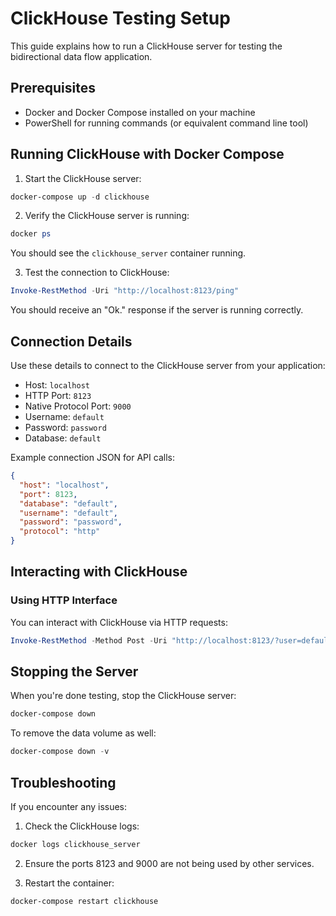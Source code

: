 # ClickHouse Testing Setup

This guide explains how to run a ClickHouse server for testing the bidirectional data flow application.

## Prerequisites

- Docker and Docker Compose installed on your machine
- PowerShell for running commands (or equivalent command line tool)

## Running ClickHouse with Docker Compose

1. Start the ClickHouse server:

```powershell
docker-compose up -d clickhouse
```

2. Verify the ClickHouse server is running:

```powershell
docker ps
```

You should see the `clickhouse_server` container running.

3. Test the connection to ClickHouse:

```powershell
Invoke-RestMethod -Uri "http://localhost:8123/ping"
```

You should receive an "Ok." response if the server is running correctly.

## Connection Details

Use these details to connect to the ClickHouse server from your application:

- Host: `localhost`
- HTTP Port: `8123`
- Native Protocol Port: `9000`
- Username: `default`
- Password: `password`
- Database: `default`

Example connection JSON for API calls:

```json
{
  "host": "localhost",
  "port": 8123,
  "database": "default",
  "username": "default",
  "password": "password",
  "protocol": "http"
}
```

## Interacting with ClickHouse

### Using HTTP Interface

You can interact with ClickHouse via HTTP requests:

```powershell
Invoke-RestMethod -Method Post -Uri "http://localhost:8123/?user=default&password=password" -Body "SHOW DATABASES"
```

## Stopping the Server

When you're done testing, stop the ClickHouse server:

```powershell
docker-compose down
```

To remove the data volume as well:

```powershell
docker-compose down -v
```

## Troubleshooting

If you encounter any issues:

1. Check the ClickHouse logs:

```powershell
docker logs clickhouse_server
```

2. Ensure the ports 8123 and 9000 are not being used by other services.

3. Restart the container:

```powershell
docker-compose restart clickhouse
```
